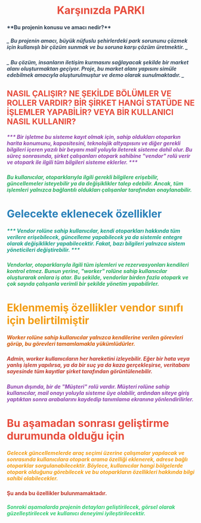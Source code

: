 <h1 style="color: #e74c3c; text-align: center;">Karşınızda PARKI</h1>

<div style="margin-bottom: 20px;">
  <h4 style="font-weight: bold; color: #2c3e50;">**Bu projenin konusu ve amacı nedir?**</h4>
  <h5 style="font-style: italic; color: #34495e;">
    _ Bu projenin amacı, büyük nüfuslu şehirlerdeki park sorununu çözmek için kullanışlı bir çözüm sunmak ve bu soruna karşı çözüm üretmektir. _
  </h5>
  <h5 style="font-style: italic; color: #34495e;">
    _ Bu çözüm, insanların iletişim kurmasını sağlayacak şekilde bir market alanı oluşturmaktan geçiyor. Proje, bu market alanı yapısını simüle edebilmek amacıyla oluşturulmuştur ve demo olarak sunulmaktadır. _
  </h5>
</div>

<h2 style="color: #e74c3c;">NASIL ÇALIŞIR? NE ŞEKİLDE BÖLÜMLER VE ROLLER VARDIR? BİR ŞİRKET HANGİ STATÜDE NE İŞLEMLER YAPABİLİR? VEYA BİR KULLANICI NASIL KULLANIR?</h2>

<div style="margin-bottom: 20px;">
  <h5 style="font-weight: bold; color: #8e44ad;">
    *** Bir işletme bu sisteme kayıt olmak için, sahip oldukları otoparkın harita konumunu, kapasitesini, teknolojik altyapısını ve diğer gerekli bilgileri içeren yazılı bir beyanı mail yoluyla ileterek sisteme dahil olur. Bu süreç sonrasında, şirket çalışanları otopark sahibine "vendor" rolü verir ve otopark ile ilgili tüm bilgileri sisteme eklerler. ***
  </h5>
  <h5 style="color: #27ae60;">
    Bu kullanıcılar, otoparklarıyla ilgili gerekli bilgilere erişebilir, güncellemeler isteyebilir ya da değişiklikler talep edebilir. Ancak, tüm işlemleri yalnızca bağlantılı oldukları çalışanlar tarafından onaylanabilir.
  </h5>
</div>

<h1 style="color: #2980b9;">Gelecekte eklenecek özellikler</h1>

<div style="margin-bottom: 20px;">
  <h5 style="font-weight: bold; color: #16a085;">
    *** Vendor rolüne sahip kullanıcılar, kendi otoparkları hakkında tüm verilere erişebilecek, güncelleme yapabilecek ya da sistemle entegre olarak değişiklikler yapabilecektir. Fakat, bazı bilgileri yalnızca sistem yöneticileri değiştirebilir. ***
  </h5>
  <h5 style="color: #27ae60;">
    Vendorlar, otoparklarıyla ilgili tüm işlemleri ve rezervasyonları kendileri kontrol etmez. Bunun yerine, "worker" rolüne sahip kullanıcılar oluşturarak onlara iş atar. Bu şekilde, vendorlar birden fazla otopark ve çok sayıda çalışanla verimli bir şekilde yönetim yapabilirler.
  </h5>
</div>

<h1 style="color: #f39c12;">Eklenmemiş özellikler vendor sınıfı için belirtilmiştir</h1>

<div style="margin-bottom: 20px;">
  <h5 style="color: #d35400;">
    Worker rolüne sahip kullanıcılar yalnızca kendilerine verilen görevleri görüp, bu görevleri tamamlamakla yükümlüdürler.
  </h5>
  <h5 style="color: #c0392b;">
    Admin, worker kullanıcıların her hareketini izleyebilir. Eğer bir hata veya yanlış işlem yapılırsa, ya da bir suç ya da kaza gerçekleşirse, veritabanı sayesinde tüm kayıtlar şirket tarafından görüntülenebilir.
  </h5>
</div>

<h5 style="color: #8e44ad;">
  Bunun dışında, bir de "Müşteri" rolü vardır. Müşteri rolüne sahip kullanıcılar, mail onayı yoluyla sisteme üye olabilir, ardından siteye giriş yaptıktan sonra arabalarını kaydedip tanımlama ekranına yönlendirilirler.  
</h5>

<h1 style="color: #e74c3c;">Bu aşamadan sonrası geliştirme durumunda olduğu için</h1>

<div style="margin-bottom: 20px;">
  <h5 style="font-weight: bold; color: #f39c12;">
    Gelecek güncellemelerde araç seçimi üzerine çalışmalar yapılacak ve sonrasında kullanıcılara otopark arama özelliği eklenerek, adrese bağlı otoparklar sorgulanabilecektir. Böylece, kullanıcılar hangi bölgelerde otopark olduğunu görebilecek ve bu otoparkların özellikleri hakkında bilgi sahibi olabilecekler.
  </h5>
  <p style="font-weight: bold; color: #c0392b;">Şu anda bu özellikler bulunmamaktadır.</p>
</div>

<h5 style="color: #2ecc71;">
  Sonraki aşamalarda projenin detayları geliştirilecek, görsel olarak güzelleştirilecek ve kullanıcı deneyimi iyileştirilecektir.
</h5>
